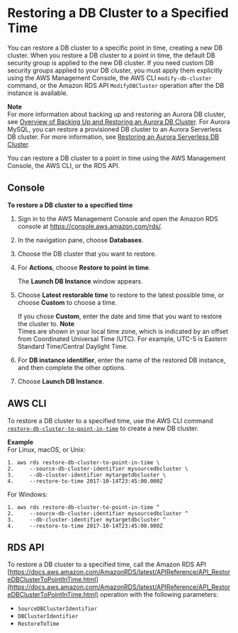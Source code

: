# Restoring a DB Cluster to a Specified Time<a name="USER_PIT"></a>

You can restore a DB cluster to a specific point in time, creating a new DB cluster\. When you restore a DB cluster to a point in time, the default DB security group is applied to the new DB cluster\. If you need custom DB security groups applied to your DB cluster, you must apply them explicitly using the AWS Management Console, the AWS CLI `modify-db-cluster` command, or the Amazon RDS API `ModifyDBCluster` operation after the DB instance is available\.

**Note**  
For more information about backing up and restoring an Aurora DB cluster, see [Overview of Backing Up and Restoring an Aurora DB Cluster](Aurora.Managing.Backups.md)\. For Aurora MySQL, you can restore a provisioned DB cluster to an Aurora Serverless DB cluster\. For more information, see [Restoring an Aurora Serverless DB Cluster](aurora-serverless.restorefromsnapshot.md)\.

You can restore a DB cluster to a point in time using the AWS Management Console, the AWS CLI, or the RDS API\.

## Console<a name="USER_PIT.CON"></a>

**To restore a DB cluster to a specified time**

1. Sign in to the AWS Management Console and open the Amazon RDS console at [https://console\.aws\.amazon\.com/rds/](https://console.aws.amazon.com/rds/)\.

1. In the navigation pane, choose **Databases**\.

1. Choose the DB cluster that you want to restore\.

1. For **Actions**, choose **Restore to point in time**\.

   The **Launch DB Instance** window appears\.

1. Choose **Latest restorable time** to restore to the latest possible time, or choose **Custom** to choose a time\.

   If you chose **Custom**, enter the date and time that you want to restore the cluster to\.
**Note**  
Times are shown in your local time zone, which is indicated by an offset from Coordinated Universal Time \(UTC\)\. For example, UTC\-5 is Eastern Standard Time/Central Daylight Time\.

1. For **DB instance identifier**, enter the name of the restored DB instance, and then complete the other options\.

1. Choose **Launch DB Instance**\.

## AWS CLI<a name="USER_PIT.CLI"></a>

To restore a DB cluster to a specified time, use the AWS CLI command [ `restore-db-cluster-to-point-in-time`](https://docs.aws.amazon.com/cli/latest/reference/rds/restore-db-cluster-to-point-in-time.html) to create a new DB cluster\.

**Example**  
For Linux, macOS, or Unix:  

```
1. aws rds restore-db-cluster-to-point-in-time \
2.     --source-db-cluster-identifier mysourcedbcluster \
3.     --db-cluster-identifier mytargetdbcluster \
4.     --restore-to-time 2017-10-14T23:45:00.000Z
```
For Windows:  

```
1. aws rds restore-db-cluster-to-point-in-time ^
2.     --source-db-cluster-identifier mysourcedbcluster ^
3.     --db-cluster-identifier mytargetdbcluster ^
4.     --restore-to-time 2017-10-14T23:45:00.000Z
```

## RDS API<a name="USER_PIT.API"></a>

To restore a DB cluster to a specified time, call the Amazon RDS API [https://docs.aws.amazon.com/AmazonRDS/latest/APIReference/API_RestoreDBClusterToPointInTime.html](https://docs.aws.amazon.com/AmazonRDS/latest/APIReference/API_RestoreDBClusterToPointInTime.html) operation with the following parameters:
+ `SourceDBClusterIdentifier`
+ `DBClusterIdentifier`
+ `RestoreToTime`
